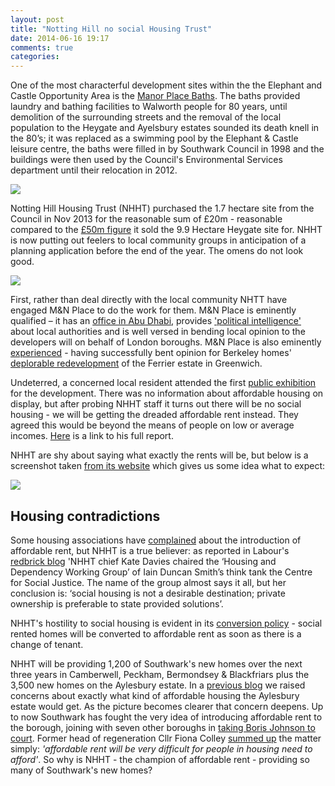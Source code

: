 ```yaml
---
layout: post
title: "Notting Hill no social Housing Trust"
date: 2014-06-16 19:17
comments: true
categories: 
---
```

One of the most characterful development sites within the the Elephant and Castle Opportunity Area is the [Manor Place Baths](http://www.southwarknews.co.uk/elephant-and-castle-home/elephant-and-castle-history/00,news,10016,5757,00.htm).  The baths provided laundry and bathing facilities to Walworth people for 80 years, until demolition of the surrounding streets and the removal of the local population to the Heygate and Ayelsbury estates sounded its death knell in the 80’s; it was replaced as a swimming pool by the Elephant & Castle leisure centre, the baths were filled in by Southwark Council in 1998 and the buildings were then used by the Council's Environmental Services department until their relocation in 2012. 

![](http://www.britishlistedbuildings.co.uk/images/buildings/en/471/471093-18941-800.jpg)

Notting Hill Housing Trust (NHHT) purchased the 1.7 hectare site from the Council in Nov 2013 for the reasonable sum of £20m - reasonable compared to the [£50m figure](http://www.standard.co.uk/news/london/elephant-and-castle-estate-revamp-ripped-off-taxpayers-8482794.html) it sold the 9.9 Hectare Heygate site for. NHHT is now putting out feelers to local community groups in anticipation of a planning application before the end of the year.   The omens do not look good.

![](http://crappistmartin.github.io/images/manorplace.jpg)

First, rather than deal directly with the local community NHTT have engaged M&N Place to do the work for them.  M&N Place is eminently qualified – it has an [office in Abu Dhabi](http://www.mnplace.co.uk/contact-us/), provides ['political intelligence'](http://www.mnplace.co.uk/case-studies/pre-planning/) about local authorities and is well versed in bending local opinion to the developers will on behalf of London boroughs. M&N Place is also eminently [experienced](http://www.mnplace.co.uk/case-studies/pre-planning/kidbrooke-greenwich/) - having successfully bent opinion for Berkeley homes' [deplorable redevelopment](http://halag.files.wordpress.com/2010/11/ferrier.pdf) of the Ferrier estate in Greenwich.    

Undeterred, a concerned local resident attended the first [public exhibition](http://manorplacedepot.co.uk/manor-place-banners.pdf) for the development. There was no information about affordable housing on display, but after probing NHHT staff it turns out there will be no social housing - we will be getting the dreaded affordable rent instead. They agreed this would be beyond the means of people on low or average incomes. [Here](/images/manorplacedepotconsultation.pdf) is a link to his full report.

NHHT are shy about saying what exactly the rents will be, but below is a screenshot taken [from its website](http://www.nottinghillhousing.org.uk/customers/permanent-rented-housing/information-for-permanent-rented-housing-tenants/affordable-rent-update) which gives us some idea what to expect: 

![](http://crappistmartin.github.io/images/nhhtrents.png)

## Housing contradictions
Some housing associations have [complained](http://www.insidehousing.co.uk/affordable-rent-not-worth-the-risk-say-associations/6513502.article) about the introduction of affordable rent, but NHHT is a true believer: as reported in Labour's [redbrick blog](http://redbrickblog.wordpress.com/2014/06/04/what-are-housing-associations-for-part-4/) 'NHHT chief Kate Davies chaired the ‘Housing and Dependency Working Group’ of Iain Duncan Smith’s think tank the Centre for Social Justice. The name of the group almost says it all, but her conclusion is: ‘social housing is not a desirable destination; private ownership is preferable to state provided solutions’.

NHHT's hostility to social housing is evident in its [conversion policy](http://www.nottinghillhousing.org.uk/customers/permanent-rented-housing/information-for-permanent-rented-housing-tenants/affordable-rent-update) - social rented homes will be converted to affordable rent as soon as there is a change of tenant.


NHHT will be providing 1,200 of Southwark's new homes over the next three years in Camberwell, Peckham, Bermondsey & Blackfriars plus the 3,500 new homes on the Aylesbury estate. In a [previous blog](/2014-05-05-manx-connections-the-off-shore-home-of-the-elephants-developers) we raised concerns about exactly what kind of affordable housing the Aylesbury estate would get. As the picture becomes clearer that concern deepens. Up to now Southwark has fought the very idea of introducing affordable rent to the borough, joining with seven other boroughs in [taking Boris Johnson to court](http://www.southwark.gov.uk/news/article/1387/councils_to_take_mayor_of_london_to_court_over_affordable_rents). Former head of regeneration Cllr Fiona Colley [summed up](/images/fionacolleyresponsetolondonplan.pdf) the matter simply: _'affordable rent will be very difficult for people in housing need to afford'_. So why is NHHT - the champion of affordable rent - providing so many of Southwark's new homes? 


